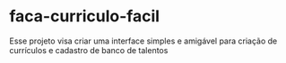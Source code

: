 # faca-curriculo-facil
Esse projeto visa criar uma interface simples e amigável para criação de currículos e cadastro de banco de talentos 
